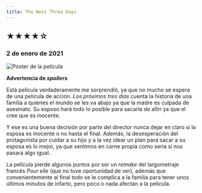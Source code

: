 ```yaml
---
title: The Next Three Days
---
```


## &starf;&starf;&starf;&starf;&star;

### 2 de enero de 2021

![](../img/the_next_three_days.webp "Poster de la película")

**Advertencia de *spoilers***

Está película verdaderamente me sorprendió, ya que no mucho se espera de una película de acción.
*Los próximos tres días* cuenta la historia de una familia a quienes el mundo se les va abajo ya que la madre es culpada de asesinato.
Su esposo hará todo lo posible para sacarla de allín ya que el cree que es inocente.

Y ese es una buena decisión por parte del director nunca dejar en claro si la esposa es inocente o no hasta el final.
Además, la desesperación del protagonista por cuidar a su hijo y a la vez idear un plan para sacar a su esposa es lo mejor, ya que sentimos en carne propia como sería si nos pasara algo igual.

La película pierde algunos puntos por ser un *remake* del largometraje francés *Pour elle* (que no tuve oportunidad de ver), además que convenientemente al final todo se le complica a la familia para tener unos últimos minutos de infarto, pero poco o nada afectan a la película.

